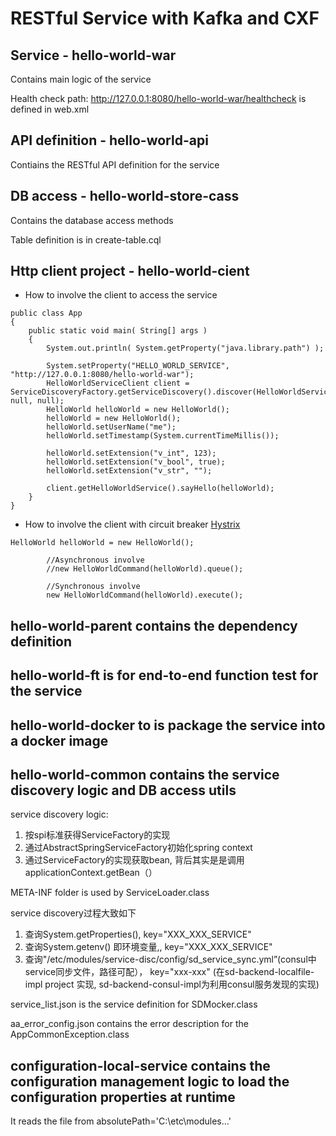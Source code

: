 # RESTful Service with Kafka and CXF

## Service - hello-world-war

Contains main logic of the service

Health check path: http://127.0.0.1:8080/hello-world-war/healthcheck is defined in web.xml

## API definition - hello-world-api

Contiains the RESTful API definition for the service

## DB access - hello-world-store-cass

Contains the database access methods

Table definition is in create-table.cql

## Http client project - hello-world-cient

* How to involve the client to access the service

```
public class App 
{
    public static void main( String[] args )
    {
        System.out.println( System.getProperty("java.library.path") );
        
        System.setProperty("HELLO_WORLD_SERVICE", "http://127.0.0.1:8080/hello-world-war");
        HelloWorldServiceClient client = ServiceDiscoveryFactory.getServiceDiscovery().discover(HelloWorldServiceClient.class, null, null);
        HelloWorld helloWorld = new HelloWorld();
        helloWorld = new HelloWorld();
    	helloWorld.setUserName("me");
        helloWorld.setTimestamp(System.currentTimeMillis());

        helloWorld.setExtension("v_int", 123);
        helloWorld.setExtension("v_bool", true);
        helloWorld.setExtension("v_str", "");

        client.getHelloWorldService().sayHello(helloWorld);
    }
}
```

* How to involve the client with circuit breaker [Hystrix](https://github.com/Netflix/Hystrix/wiki/How-it-Works#CircuitBreaker)

```
HelloWorld helloWorld = new HelloWorld();

        //Asynchronous involve
        //new HelloWorldCommand(helloWorld).queue();
        
        //Synchronous involve
        new HelloWorldCommand(helloWorld).execute();
```

## hello-world-parent contains the dependency definition

## hello-world-ft is for end-to-end function test for the service

## hello-world-docker to is package the service into a docker image

## hello-world-common contains the service discovery logic and DB access utils

service discovery logic:  
1. 按spi标准获得ServiceFactory的实现
2. 通过AbstractSpringServiceFactory初始化spring context
3. 通过ServiceFactory的实现获取bean, 背后其实是是调用applicationContext.getBean（）

META-INF folder is used by ServiceLoader.class

service discovery过程大致如下       
1. 查询System.getProperties(), key="XXX_XXX_SERVICE"  
2. 查询System.getenv() 即环境变量,, key="XXX_XXX_SERVICE"  
3. 查询"/etc/modules/service-disc/config/sd_service_sync.yml”(consul中service同步文件，路径可配）， key="xxx-xxx"  (在sd-backend-localfile-impl project 实现, sd-backend-consul-impl为利用consul服务发现的实现)

service_list.json is the service definition for SDMocker.class

aa_error_config.json contains the error description for the AppCommonException.class

## configuration-local-service contains the configuration management logic to load the configuration properties at runtime

It reads the file from absolutePath='C:\etc\modules...'
